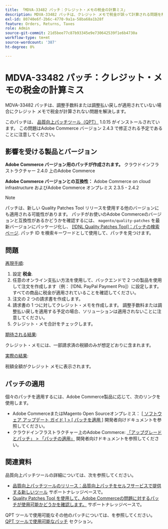 ```yaml
---
title: 「MDVA-33482 パッチ：クレジット・メモの税金の計算ミス」
description: MDVA-33482 パッチは、クレジット メモで税金が誤って計算される問題を解決します。
exl-id: 80740e6f-2b6c-4770-9a1a-58ba68a1b28f
feature: Orders, Returns, Taxes
role: Admin
source-git-commit: 21d5bee77c87b93345e9e730642539f1e6b4730a
workflow-type: tm+mt
source-wordcount: '387'
ht-degree: 0%

---
```


# MDVA-33482 パッチ：クレジット・メモの税金の計算ミス

MDVA-33482 パッチは、調整手数料または調整払い戻しが適用されていない場合にクレジット メモで税金が計算されない問題を解決します。

このパッチは、 [品質向上パッチツール（QPT）](https://devdocs.magento.com/guides/v2.4/comp-mgr/patching.html#mqp) 1.0.15 がインストールされています。 この問題はAdobe Commerce バージョン 2.4.3 で修正される予定であることに注意してください。

## 影響を受ける製品とバージョン

**Adobe Commerce バージョン用のパッチが作成されます。** クラウドインフラストラクチャー 2.4.0 上のAdobe Commerce

**Adobe Commerce バージョンとの互換性：** Adobe Commerce on cloud infrastructure およびAdobe Commerce オンプレミス 2.3.5 - 2.4.2

>[!NOTE]
>
>パッチは、新しい Quality Patches Tool リリースを使用する他のバージョンにも適用される可能性があります。 パッチがお使いのAdobe Commerceのバージョンと互換性があるかどうかを確認するには、 `magento/quality-patches` を最新バージョンにパッケージ化し、 [[!DNL Quality Patches Tool]：パッチの検索ページ](https://devdocs.magento.com/quality-patches/tool.html#patch-grid). パッチ ID を検索キーワードとして使用して、パッチを見つけます。

## 問題

<u>再現手順</u>:

1. 設定 **税金**.
1. 任意のオンライン支払い方法を使用して、バックエンドで 2 つの製品を使用して注文を作成します（例： [!DNL PayPal Payment Pro]）に設定します。 すべての商品に税金が適用されていることを確認してください。
1. 注文の 2 つの請求書を作成します。
1. 請求書の 1 つに対してクレジット・メモを作成します。 調整手数料または調整払い戻しを適用する予定の場合、ソリューションは適用されないことに注意してください。
1. クレジット・メモ合計をチェックします。

<u>期待される結果</u>:

クレジット・メモには、一部請求済の税額のみが想定どおりに含まれます。

<u>実際の結果</u>:

税額全額がクレジット メモに表示されます。

## パッチの適用

個々のパッチを適用するには、Adobe Commerce製品に応じて、次のリンクを使用します。

* Adobe CommerceまたはMagento Open Sourceオンプレミス： [[ ソフトウェア アップデート ガイド ] > [ パッチを適用 ]](https://devdocs.magento.com/guides/v2.4/comp-mgr/patching/mqp.html) 開発者向けドキュメントを参照してください。
* クラウドインフラストラクチャー上のAdobe Commerce: [「アップグレードとパッチ」 > 「パッチの適用」](https://devdocs.magento.com/cloud/project/project-patch.html) 開発者向けドキュメントを参照してください。

## 関連資料

品質向上パッチツールの詳細については、次を参照してください。

* [品質向上パッチツールのリリース：品質向上パッチをセルフサービスで提供する新しいツール](/help/announcements/adobe-commerce-announcements/magento-quality-patches-released-new-tool-to-self-serve-quality-patches.md) サポートナレッジベースで。
* [Quality Patches Tool を使用して、Adobe Commerceの問題に対するパッチが使用可能かどうかを確認します。](/help/support-tools/patches-available-in-qpt-tool/check-patch-for-magento-issue-with-magento-quality-patches.md) サポートナレッジベースで。

QPT ツールで使用可能なその他のパッチについては、を参照してください。 [QPT ツールで使用可能なパッチ](https://support.magento.com/hc/en-us/sections/360010506631-Patches-available-in-QPT-tool-) セクション。
